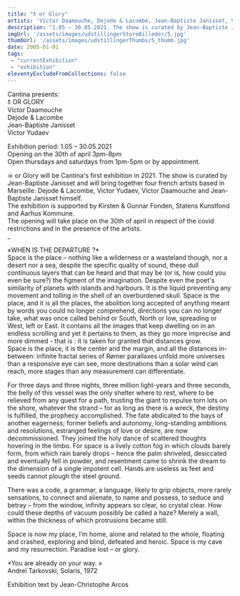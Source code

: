 ```yaml
---
title: "🕱 or Glory"
artists: 'Victor Daamouche, Dejode & Lacombe, Jean-Baptiste Janisset, Victor Yudaev'
description: "1.05 – 30.05.2021. The show is curated by Jean-Baptiste Janisset and will bring together four french artists based in Marseille"
imgUrl: '/assets/images/udstillingerStoreBilleder/5.jpg'
thumbUrl: '/assets/images/udstillingerThumbs/5_thumb.jpg'
date: 2005-01-01
tags:
 - "currentExhibition"
 - "exhibition"
eleventyExcludeFromCollections: false
---
```


Cantina presents:  
🕱 OR GLORY  
Victor Daamouche  
Dejode & Lacombe  
Jean-Baptiste Janisset  
Victor Yudaev  

Exhibition period: 1.05 – 30.05.2021  
Opening on the 30th of april 3pm-8pm  
Open thursdays and saturdays from 1pm-5pm or by appointment.  

☠ or Glory will be Cantina's first exhibition in 2021. The show is curated by Jean-Baptiste Janisset and will bring together four french artists based in Marseille: Dejode & Lacombe, Victor Yudaev, Victor Daamouche and Jean-Baptiste Janisset himself.  
The exhibition is supported by Kirsten & Gunnar Fonden, Statens Kunstfond and Aarhus Kommune.  
The opening will take place on the 30th of april in respect of the covid restrictions and in the presence of the artists.  
_  

«WHEN IS THE DEPARTURE ?*  
Space is the place – nothing like a wilderness or a wasteland though, nor a desert nor a sea, despite the specific quality of sound, these dull continuous layers that can be heard and that may be (or is, how could you even be sure?) the figment of the imagination. Despite even the poet's similarity of planets with islands and harbours. It is the liquid preventing any movement and tolling in the shell of an overburdened skull.
Space is the place, and it is all the places, the abolition long accepted of anything meant by words you could no longer comprehend, directions you can no longer take, what was once called behind or South, North or low, spreading or West, left or East. It contains all the images that keep dwelling on in an endless scrolling and yet it pertains to them, as they go more imprecise and more dimmed - that is : it is taken for granted that distances grow.  
Space is the place, it is the center and the margin, and all the distances in-between: infinite fractal series of Rømer parallaxes unfold more universes than a responsive eye can see, more destinations than a solar wind can reach, more stages than any measurement can differentiate.  

For three days and three nights, three million light-years and three seconds, the belly of this vessel was the only shelter where to rest, where to be relieved from any quest for a path, trusting the giant to repulse torn lots on the shore, whatever the strand – for as long as there is a wreck, the destiny is fulfilled, the prophecy accomplished. The fate abdicated to the bays of another eagerness; former beliefs and autonomy, long-standing ambitions and resolutions, estranged feelings of love or desire, are now decommissioned. They joined the holy dance of scattered thoughts hovering in the limbo. For space is a lively cotton fog in which clouds barely form, from which rain barely drops – hence the palm shriveled, desiccated and eventually fell in powder, and resentment came to shrink the dream to the dimension of a single impotent cell. Hands are useless as feet and seeds cannot plough the steel ground.  

There was a code, a grammar, a language, likely to grip objects, more rarely sensations, to connect and alienate, to name and possess, to seduce and betray – from the window, infinity appears so clear, so crystal clear. How could these depths of vacuum possibly be called a haze? Merely a wall, within the thickness of which protrusions became still.  

Space is now my place, I’m home, alone and related to the whole, floating and crashed, exploring and blind, defeated and heroic. Space is my cave and my resurrection. Paradise lost – or glory.  

*You are already on your way. »  
Andreï Tarkovski, Solaris, 1972  

Exhibition text by Jean-Christophe Arcos